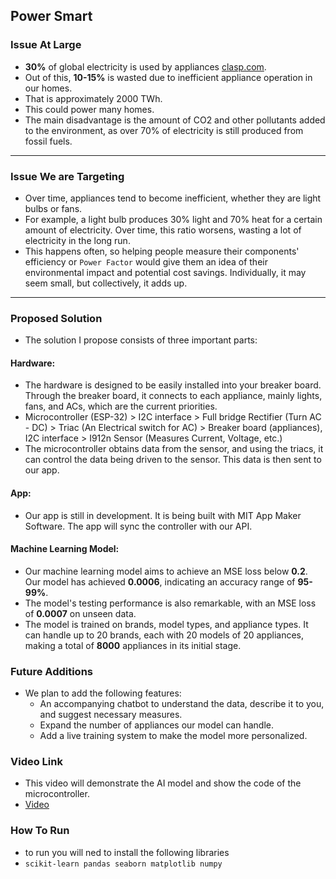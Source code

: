 ## Power Smart

### **Issue At Large**
- **30%** of global electricity is used by appliances [clasp.com](https://www.clasp.ngo/report/net-zero-heroes/appliances-impacts-and-benefits/?utm_source=chatgpt.com).
- Out of this, **10-15%** is wasted due to inefficient appliance operation in our homes.
- That is approximately 2000 TWh.
- This could power many homes.
- The main disadvantage is the amount of CO2 and other pollutants added to the environment, as over 70% of electricity is still produced from fossil fuels.

---

### **Issue We are Targeting**
- Over time, appliances tend to become inefficient, whether they are light bulbs or fans.
- For example, a light bulb produces 30% light and 70% heat for a certain amount of electricity. Over time, this ratio worsens, wasting a lot of electricity in the long run.
- This happens often, so helping people measure their components' efficiency or `Power Factor` would give them an idea of their environmental impact and potential cost savings. Individually, it may seem small, but collectively, it adds up.

---

### **Proposed Solution**
- The solution I propose consists of three important parts:

#### Hardware:
- The hardware is designed to be easily installed into your breaker board. Through the breaker board, it connects to each appliance, mainly lights, fans, and ACs, which are the current priorities.
- Microcontroller (ESP-32) > I2C interface > Full bridge Rectifier (Turn AC - DC) > Triac (An Electrical switch for AC) > Breaker board (appliances), I2C interface > I912n Sensor (Measures Current, Voltage, etc.)
- The microcontroller obtains data from the sensor, and using the triacs, it can control the data being driven to the sensor. This data is then sent to our app.

#### App:
- Our app is still in development. It is being built with MIT App Maker Software. The app will sync the controller with our API.

#### Machine Learning Model:
- Our machine learning model aims to achieve an MSE loss below **0.2**. Our model has achieved **0.0006**, indicating an accuracy range of **95-99%**.
- The model's testing performance is also remarkable, with an MSE loss of **0.0007** on unseen data.
- The model is trained on brands, model types, and appliance types. It can handle up to 20 brands, each with 20 models of 20 appliances, making a total of **8000** appliances in its initial stage.

### **Future Additions**
- We plan to add the following features:
  - An accompanying chatbot to understand the data, describe it to you, and suggest necessary measures.
  - Expand the number of appliances our model can handle.
  - Add a live training system to make the model more personalized.

### **Video Link**
- This video will demonstrate the AI model and show the code of the microcontroller.
- [Video]()
### **How To Run**
- to run you will ned to install the following libraries
- `scikit-learn pandas seaborn matplotlib numpy`
